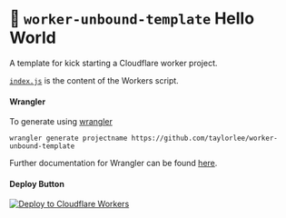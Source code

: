 # 👷 `worker-unbound-template` Hello World

A template for kick starting a Cloudflare worker project.

[`index.js`](https://github.com/cloudflare/worker-template/blob/master/index.js) is the content of the Workers script.

#### Wrangler

To generate using [wrangler](https://github.com/cloudflare/wrangler)

```
wrangler generate projectname https://github.com/taylorlee/worker-unbound-template
```

Further documentation for Wrangler can be found [here](https://developers.cloudflare.com/workers/tooling/wrangler).

#### Deploy Button

[![Deploy to Cloudflare Workers](https://deploy.workers.cloudflare.com/button)](https://deploy.workers.cloudflare.com/?url=https://github.com/taylorlee/worker-unbound-template)
